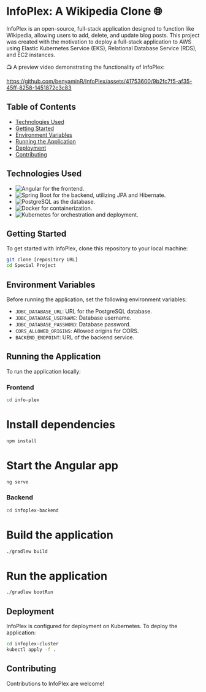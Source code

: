 
# InfoPlex: A Wikipedia Clone 🌐

InfoPlex is an open-source, full-stack application designed to function like Wikipedia, allowing users to add, delete, and update blog posts. This project was created with the motivation to deploy a full-stack application to AWS using Elastic Kubernetes Service (EKS), Relational Database Service (RDS), and EC2 instances.

📺 A preview video demonstrating the functionality of InfoPlex:

https://github.com/benyaminR/InfoPlex/assets/41753600/9b2fc7f5-af35-45ff-8258-1451872c3c83

## Table of Contents

- [Technologies Used](#technologies-used)
- [Getting Started](#getting-started)
- [Environment Variables](#environment-variables)
- [Running the Application](#running-the-application)
- [Deployment](#deployment)
- [Contributing](#contributing)

## Technologies Used

- ![Angular](https://img.shields.io/badge/Angular-DD0031?style=for-the-badge&logo=angular&logoColor=white) for the frontend.
- ![Spring Boot](https://img.shields.io/badge/Spring_Boot-6DB33F?style=for-the-badge&logo=spring-boot&logoColor=white) for the backend, utilizing JPA and Hibernate.
- ![PostgreSQL](https://img.shields.io/badge/PostgreSQL-316192?style=for-the-badge&logo=postgresql&logoColor=white) as the database.
- ![Docker](https://img.shields.io/badge/Docker-2496ED?style=for-the-badge&logo=docker&logoColor=white) for containerization.
- ![Kubernetes](https://img.shields.io/badge/kubernetes-326CE5.svg?&style=for-the-badge&logo=kubernetes&logoColor=white) for orchestration and deployment.

## Getting Started

To get started with InfoPlex, clone this repository to your local machine:

```bash
git clone [repository URL]
cd Special Project
```

## Environment Variables

Before running the application, set the following environment variables:

- `JDBC_DATABASE_URL`: URL for the PostgreSQL database.
- `JDBC_DATABASE_USERNAME`: Database username.
- `JDBC_DATABASE_PASSWORD`: Database password.
- `CORS_ALLOWED_ORIGINS`: Allowed origins for CORS.
- `BACKEND_ENDPOINT`: URL of the backend service.

## Running the Application

To run the application locally:

### Frontend

```bash
cd info-plex
```
# Install dependencies
```bash
npm install
```
# Start the Angular app
```bash
ng serve
```

### Backend

```bash
cd infoplex-backend
```
# Build the application
```bash
./gradlew build
```
# Run the application
```bash
./gradlew bootRun
```

## Deployment

InfoPlex is configured for deployment on Kubernetes. To deploy the application:

```bash
cd infoplex-cluster
kubectl apply -f .
```

## Contributing

Contributions to InfoPlex are welcome!
